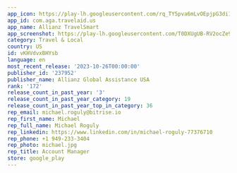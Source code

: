 ```yaml
---
app_icon: https://play-lh.googleusercontent.com/rq_TY5pva6mLvOEpjpG3di1b5JCOJINRPbzYg6JAMG30MotySTWC10OGLakynhwtQAw
app_id: com.aga.travelaid.us
app_name: Allianz TravelSmart
app_screenshot: https://play-lh.googleusercontent.com/T0DXUgUB-RV2ocZe9SSb-HUJ4wHgk0GdperB40k8_M2t5N6HFFgHqASXtHMm9tAuC6oz
category: Travel & Local
country: US
id: vKHVdvxBHYsb
language: en
most_recent_release: '2023-10-26T00:00:00'
publisher_id: '237952'
publisher_name: Allianz Global Assistance USA
rank: '172'
release_count_in_past_year: '3'
release_count_in_past_year_category: 19
release_count_in_past_year_top_in_category: 36
rep_email: michael.roguly@bitrise.io
rep_first_name: Michael
rep_full_name: Michael Roguly
rep_linkedin: https://www.linkedin.com/in/michael-roguly-77376710
rep_phone: +1 949-233-3404
rep_photo: michael.jpg
rep_title: Account Manager
store: google_play
---
```

